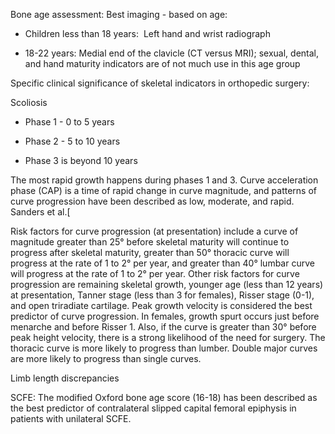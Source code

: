 Bone age assessment: Best imaging - based on age:

- Children less than 18 years:  Left hand and wrist radiograph

- 18-22 years: Medial end of the clavicle (CT versus MRI); sexual, dental, and hand maturity indicators are of not much use in this age group

Specific clinical significance of skeletal indicators in orthopedic surgery:

Scoliosis

- Phase 1 - 0 to 5 years

- Phase 2 - 5 to 10 years

- Phase 3 is beyond 10 years

The most rapid growth happens during phases 1 and 3. Curve acceleration phase (CAP) is a time of rapid change in curve magnitude, and patterns of curve progression have been described as low, moderate, and rapid. Sanders et al.[

Risk factors for curve progression (at presentation) include a curve of magnitude greater than 25° before skeletal maturity will continue to progress after skeletal maturity, greater than 50° thoracic curve will progress at the rate of 1 to 2° per year, and greater than 40° lumbar curve will progress at the rate of 1 to 2° per year. Other risk factors for curve progression are remaining skeletal growth, younger age (less than 12 years) at presentation, Tanner stage (less than 3 for females), Risser stage (0-1), and open triradiate cartilage. Peak growth velocity is considered the best predictor of curve progression. In females, growth spurt occurs just before menarche and before Risser 1. Also, if the curve is greater than 30° before peak height velocity, there is a strong likelihood of the need for surgery. The thoracic curve is more likely to progress than lumber. Double major curves are more likely to progress than single curves.

Limb length discrepancies

SCFE: The modified Oxford bone age score (16-18) has been described as the best predictor of contralateral slipped capital femoral epiphysis in patients with unilateral SCFE.